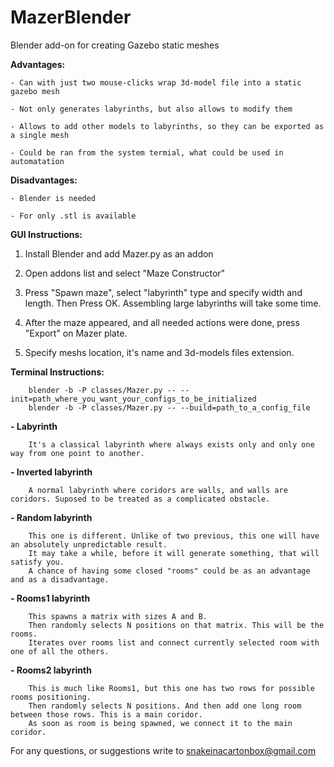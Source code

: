 # MazerBlender
Blender add-on for creating Gazebo static meshes

**Advantages:**
	
	- Can with just two mouse-clicks wrap 3d-model file into a static gazebo mesh
	
	- Not only generates labyrinths, but also allows to modify them
	
	- Allows to add other models to labyrinths, so they can be exported as a single mesh

	- Could be ran from the system termial, what could be used in automatation 
	
**Disadvantages:**
	
	- Blender is needed
	
	- For only .stl is available

**GUI Instructions:**

1) Install Blender and add Mazer.py as an addon
	
2) Open addons list and select "Maze Constructor"

3) Press "Spawn maze", select "labyrinth" type and specify width and length. Then Press OK. Assembling large labyrinths will take some time.

4) After the maze appeared, and all needed actions were done, press "Export" on Mazer plate. 

5) Specify meshs location, it's name and 3d-models files extension.


**Terminal Instructions:**


		blender -b -P classes/Mazer.py -- --init=path_where_you_want_your_configs_to_be_initialized
		blender -b -P classes/Mazer.py -- --build=path_to_a_config_file

**- Labyrinth**
		
		It's a classical labyrinth where always exists only and only one way from one point to another.
		
**- Inverted labyrinth**

		A normal labyrinth where coridors are walls, and walls are coridors. Suposed to be treated as a complicated obstacle.

**- Random labyrinth**
		
		This one is different. Unlike of two previous, this one will have an absolutely unpredictable result.
		It may take a while, before it will generate something, that will satisfy you. 
		A chance of having some closed "rooms" could be as an advantage and as a disadvantage.
		
**- Rooms1 labyrinth**
		
		This spawns a matrix with sizes A and B. 
		Then randomly selects N positions on that matrix. This will be the rooms.
		Iterates over rooms list and connect currently selected room with one of all the others.

**- Rooms2 labyrinth**
		
		This is much like Rooms1, but this one has two rows for possible rooms positioning. 
		Then randomly selects N positions. And then add one long room between those rows. This is a main coridor.
		As soon as room is being spawned, we connect it to the main coridor.

For any questions, or suggestions write to snakeinacartonbox@gmail.com
